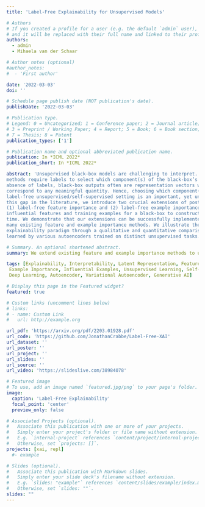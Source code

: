 ```yaml
---
title: 'Label-Free Explainability for Unsupervised Models'

# Authors
# If you created a profile for a user (e.g. the default `admin` user), write the username (folder name) here
# and it will be replaced with their full name and linked to their profile.
authors:
  - admin
  - Mihaela van der Schaar

# Author notes (optional)
#author_notes:
#  - 'First author'

date: '2022-03-03'
doi: ''

# Schedule page publish date (NOT publication's date).
publishDate: '2022-03-03'

# Publication type.
# Legend: 0 = Uncategorized; 1 = Conference paper; 2 = Journal article;
# 3 = Preprint / Working Paper; 4 = Report; 5 = Book; 6 = Book section;
# 7 = Thesis; 8 = Patent
publication_types: ['1']

# Publication name and optional abbreviated publication name.
publication: In *ICML 2022*
publication_short: In *ICML 2022*

abstract: 'Unsupervised black-box models are challenging to interpret. Indeed, most existing explainability
methods require labels to select which component(s) of the black-box’s output to interpret. In the
absence of labels, black-box outputs often are representation vectors whose components do not
correspond to any meaningful quantity. Hence, choosing which component(s) to interpret in a
label-free unsupervised/self-supervised setting is an important, yet unsolved problem. To bridge
this gap in the literature, we introduce two crucial extensions of post-hoc explanation techniques:
(1) label-free feature importance and (2) label-free example importance that respectively highlight
influential features and training examples for a black-box to construct representations at inference
time. We demonstrate that our extensions can be successfully implemented as simple wrappers around
many existing feature and example importance methods. We illustrate the utility of our label-free
explainability paradigm through a qualitative and quantitative comparison of representation spaces
learned by various autoencoders trained on distinct unsupervised tasks.'

# Summary. An optional shortened abstract.
summary: We extend existing feature and example importance methods to unsupervised learning.

tags: [Explainability, Interpretability, Latent Representation, Feature Importance,
 Example Importance, Influential Examples, Unsupervised Learning, Self-Supervised Learning,
 Deep Learning, Autoencoder, Variational Autoencoder, Generative AI]

# Display this page in the Featured widget?
featured: true

# Custom links (uncomment lines below)
# links:
# - name: Custom Link
#   url: http://example.org

url_pdf: 'https://arxiv.org/pdf/2203.01928.pdf'
url_code: 'https://github.com/JonathanCrabbe/Label-Free-XAI'
url_dataset: ''
url_poster: ''
url_project: ''
url_slides: ''
url_source: ''
url_video: 'https://slideslive.com/38984078'

# Featured image
# To use, add an image named `featured.jpg/png` to your page's folder.
image:
  caption: 'Label-Free Explainability'
  focal_point: 'center'
  preview_only: false

# Associated Projects (optional).
#   Associate this publication with one or more of your projects.
#   Simply enter your project's folder or file name without extension.
#   E.g. `internal-project` references `content/project/internal-project/index.md`.
#   Otherwise, set `projects: []`.
projects: [xai, repl]
  #- example

# Slides (optional).
#   Associate this publication with Markdown slides.
#   Simply enter your slide deck's filename without extension.
#   E.g. `slides: "example"` references `content/slides/example/index.md`.
#   Otherwise, set `slides: ""`.
slides: ""
---
```

